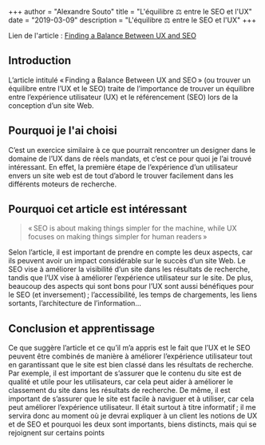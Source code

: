 +++
author = "Alexandre Souto"
title = "L'équilibre ⚖️ entre le SEO et l'UX"
date = "2019-03-09"
description = "L'équilibre ⚖️ entre le SEO et l'UX"
+++

Lien de l'article : [Finding a Balance Between UX and SEO](https://uxmag.com/articles/finding-a-balance-between-ux-and-seo)

## Introduction
L’article intitulé « Finding a Balance Between UX and SEO » (ou trouver un équilibre entre l’UX et le SEO) traite de l’importance de trouver un équilibre entre l’expérience utilisateur (UX) et le référencement (SEO) lors de la conception d’un site Web.

## Pourquoi je l'ai choisi
C’est un exercice similaire à ce que pourrait rencontrer un designer dans le domaine de l’UX dans de réels mandats, et c’est ce pour quoi je l’ai trouvé intéressant. En effet, la première étape de l’expérience d’un utilisateur envers un site web est de tout d’abord le trouver facilement dans les différents moteurs de recherche.

## Pourquoi cet article est intéressant
>« SEO is about making things simpler for the machine, while UX focuses on making things simpler for human readers »<br>

Selon l’article, il est important de prendre en compte les deux aspects, car ils peuvent avoir un impact considérable sur le succès d’un site Web. Le SEO vise à améliorer la visibilité d’un site dans les résultats de recherche, tandis que l’UX vise à améliorer l’expérience utilisateur sur le site. De plus, beaucoup des aspects qui sont bons pour l’UX sont aussi bénéfiques pour le SEO (et inversement) ; l’accessibilité, les temps de chargements, les liens sortants, l’architecture de l’information…

## Conclusion et apprentissage 
Ce que suggère l’article et ce qu’il m’a appris est le fait que l’UX et le SEO peuvent être combinés de manière à améliorer l’expérience utilisateur tout en garantissant que le site est bien classé dans les résultats de recherche. Par exemple, il est important de s’assurer que le contenu du site est de qualité et utile pour les utilisateurs, car cela peut aider à améliorer le classement du site dans les résultats de recherche. De même, il est important de s’assurer que le site est facile à naviguer et à utiliser, car cela peut améliorer l’expérience utilisateur.
Il était surtout à titre informatif ; il me servira donc au moment où je devrai expliquer à un client les notions de UX et de SEO et pourquoi les deux sont importants, biens distincts, mais qui se rejoignent sur certains points

